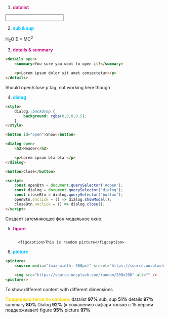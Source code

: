 1) <span style="font-weight: bold; color: mediumvioletred;">datalist</span>

<input type="text" list="techs" />

<datalist id="techs">
	<option value="HTML"></option>
	<option value="CSS"></option>
	<option value="JavaScript"></option>
</datalist>

2) <span style="font-weight: bold; color: deepskyblue;">sub & sup</span>

H<sub>2</sub>O
E = MC<sup>2</sup>

3) <span style="font-weight: bold; color: mediumvioletred;">details & summary</span>

```html
<details open>
	<summary>You sure you want to open it?</summary>

	<p>Lorem ipsum dolor sit amet consectetur</p>
</details>
```

Should open/close p tag, not working here though

4) <span style="font-weight: bold; color: deepskyblue;">dialog</span>

```html
<style>
	dialog::backdrop {
		background: rgba(0,0,0,0.5);
	}
</style>

<button id="open">Show</button>

<dialog open>
	<h2>Header</h2>

	<p>Lorem ipsum bla bla </p>
</dialog>

<button>Close</button>

<script>
	const openBtn = document.querySelector('#open');
	const dialog = document.querySelector('dialog');
	const closeBtn = dialog.querySelector('button');
	openBtn.onclick = () => dialog.showModal();
	closeBtn.onclick = () => dialog.close();
</script>
```

Создает затемняющее фон модальное окно.

5) <span style="font-weight: bold; color: mediumvioletred;">figure</span>

<figure>
	<img src="https://source.unsplash.com/random/100x100" alt="" />

	<figcaption>This is random picture</figcaption>
</figure>

6) <span style="font-weight: bold; color: deepskyblue;">picture</span>

```html
<picture>
	<source media="(max-width: 500px)" srcset="https://source.unsplash.com/random/100x100"/>
	
	<img src="https://source.unsplash.com/random/200x200" alt="" />
<picture/>
```

To show different content with different dimensions

<span style="font-weight: bold; color: gold;">Поддержка тегов по caniuse: </span>
datalist **97%** 
sub, sup **51%** 
details **97%** 
summary **80%** 
Dialog **92%** (к сожалению сафари только с 15 версии поддерживает) 
figure **95%**
picture **97%**